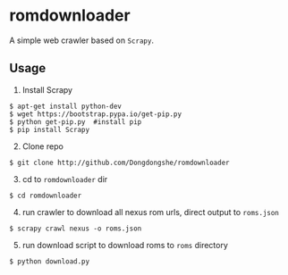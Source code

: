 romdownloader
=======
A simple web crawler based on `Scrapy`.

Usage
-------
1. Install Scrapy
```
$ apt-get install python-dev
$ wget https://bootstrap.pypa.io/get-pip.py   
$ python get-pip.py  #install pip
$ pip install Scrapy
```
2. Clone repo
```
$ git clone http://github.com/Dongdongshe/romdownloader
```
3. cd to `romdownloader` dir
```
$ cd romdownloader
```
4. run crawler to download all nexus rom urls, direct output to `roms.json`
```
$ scrapy crawl nexus -o roms.json
```
5. run download script to download roms to `roms` directory
```
$ python download.py
```
